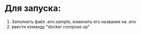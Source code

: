 # Для запуска:
1. Заполнить файл .env.sample, изменить его название на .env
2. ввести команду "docker compose up"
